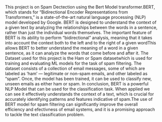This project is on Spam Dectection using the Bert Model transformer.BERT, which stands for “Bidirectional Encoder Representations from Transformers,” is a state-of-the-art natural language processing (NLP) model developed by Google. BERT is designed to understand the context of a given text by analyzing the relationships between the words in a sentence, rather than just the individual words themselves.
The important feature of BERT is its ability to perform “bidirectional” analysis, meaning that it takes into account the context both to the left and to the right of a given wordThis allows BERT to better understand the meaning of a word in a given sentence, as it can analyze the words that come before and after it.
The Dataset used for this project is the Ham or Spam datasetwhich is used for training and evaluating ML models for the task of spam filtering. The dataset consists of a collection of email messages, some of which are labeled as ‘ham’ — legitimate or non-spam emails, and other labeled as “spam”. Once, the model has been trained, it can be used to classify new, unseen emails as either ham or spam.
In conclusion, BERT is a powerful NLP Model that can be used for the classification task. When applied we can see it effectively understands the context of a text, which is crucial for accurately identifying patterns and features indicative of spam.The use of BERT model for spam filtering can significantly improve the overall efficiency and efectivness of email systems, and it is a promising approach to tackle the text classification problem.
